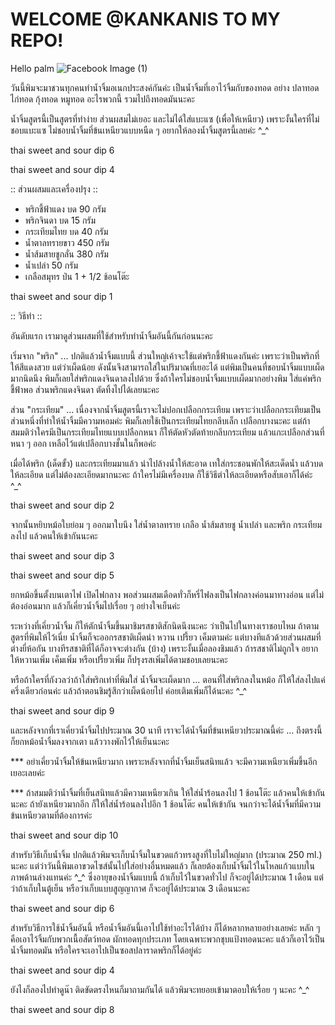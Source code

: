 # WELCOME @KANKANIS TO MY REPO!
Hello palm 
![Facebook Image (1)](https://github.com/user-attachments/assets/cc72cb35-fa0e-4f8f-a639-9bdd6594ada2)

วันนี้พิมจะมาชวนทุกคนทำน้ำจิ้มอเนกประสงค์กันค่ะ  เป็นน้ำจิ้มที่เอาไว้จิ้มกับของทอด อย่าง ปลาทอด ไก่ทอด กุ้งทอด หมูทอด  อะไรพวกนี้ รวมไปถึงทอดมันนะคะ   

น้ำจิ้มสูตรนี้เป็นสูตรที่ทำง่าย  ส่วนผสมไม่เยอะ  และไม่ได้ใส่แบะแซ (เพื่อให้เหนียว)  เพราะงั้นใครที่ไม่ชอบแบะแซ   ไม่ชอบน้ำจิ้มที่ข้นเหนียวแบบหนืด ๆ อยากให้ลองน้ำจิ้มสูตรนี้เลยค่ะ ^_^

thai sweet and sour dip 6

thai sweet and sour dip 4

:: ส่วนผสมและเครื่องปรุง ::

- พริกชี้ฟ้าแดง บด 90 กรัม
- พริกจินดา บด 15 กรัม
- กระเทียมไทย บด 40 กรัม
- น้ำตาลทรายขาว 450 กรัม
- น้ำส้มสายชูกลั่น 380 กรัม
- น้ำเปล่า 50 กรัม
- เกลือสมุทร ป่น 1 + 1/2 ช้อนโต๊ะ  

thai sweet and sour dip 1

:: วิธีทำ ::

อันดับแรก เรามาดูส่วนผสมที่ใช้สำหรับทำน้ำจิ้มอันนี้กันก่อนนะคะ 

เริ่มจาก "พริก" ... ปกติแล้วน้ำจิ้มแบบนี้ ส่วนใหญ่เค้าจะใช้แต่พริกชี้ฟ้าแดงกันค่ะ เพราะว่าเป็นพริกที่ให้สีแดงสวย แต่ว่าเผ็ดน้อย ดังนั้นจึงสามารถใส่ในปริมาณที่เยอะได้  แต่พิมเป็นคนที่ชอบน้ำจิ้มแบบเผ็ดมากนิดนึง  พิมก็เลยใส่พริกแดงจินดาลงไปด้วย  ซึ่งถ้าใครไม่ชอบน้ำจิ้มแบบเผ็ดมากอย่างพิม  ใส่แค่พริกชี้ฟ้าพอ ส่วนพริกแดงจินดา ตัดทิ้งไปได้เลยนะคะ 

ส่วน "กระเทียม" ... เนื่องจากน้ำจิ้มสูตรนี้เราจะไม่ปอกเปลือกกระเทียม เพราะว่าเปลือกกระเทียมเป็นส่วนหนึ่งที่ทำให้น้ำจิ้มมีความหอมค่ะ   พิมก็เลยใช้เป็นกระเทียมไทยกลีบเล็ก เปลือกบางนะคะ   แต่ถ้าสมมติว่าใครมีเป็นกระเทียมไทยแบบเปลือกหนา  ก็ให้ตัดหัวตัดท้ายกลีบกระเทียม แล้วแกะเปลือกส่วนที่หนา ๆ ออก เหลือไว้แต่เปลือกบางชั้นในก็พอค่ะ 

เมื่อได้พริก (เด็ดขั้ว)  และกระเทียมมาแล้ว  นำไปล้างน้ำให้สะอาด  เทใส่กระชอนพักให้สะเด็ดน้ำ  แล้วบดให้ละเอียด  แต่ไม่ต้องละเอียดมากนะคะ  ถ้าใครไม่มีเครื่องบด  ก็ใช้วิธีตำให้ละเอียดหรือสับเอาก็ได้ค่ะ  ^_^ 

thai sweet and sour dip 2

 จากนั้นหยิบหม้อใบย่อม ๆ ออกมาใบนึง  ใส่น้ำตาลทราย เกลือ น้ำส้มสายชู น้ำเปล่า และพริก กระเทียมลงไป   แล้วคนให้เข้ากันนะคะ  

thai sweet and sour dip 3

thai sweet and sour dip 5

ยกหม้อขึ้นตั้งบนเตาไฟ เปิดไฟกลาง  พอส่วนผสมเดือดทั่วก็หรี่ไฟลงเป็นไฟกลางค่อนมาทางอ่อน แต่ไม่ต้องอ่อนมาก    แล้วก็เคี่ยวน้ำจิ้มไปเรื่อย ๆ อย่างใจเย็นค่ะ 

ระหว่างที่เคี่ยวน้ำจิ้ม ก็ให้ตักน้ำจิ้มขึ้นมาชิมรสชาติสักนิดนึงนะคะ ว่าเป็นไปในทางเราชอบไหม  ถ้าตามสูตรที่พิมให้ไว้เนี่ย น้ำจิ้มก็จะออกรสชาติเผ็ดนำ  หวาน เปรี้ยว เค็มตามค่ะ    แต่บางทีแล้วด้วยส่วนผสมที่ต่างยี่ห้อกัน  บางทีรสชาติที่ได้ก็อาจจะต่างกัน  (บ้าง)  เพราะงั้นเมื่อลองชิมแล้ว ถ้ารสชาติไม่ถูกใจ อยากให้หวานเพิ่ม เค็มเพิ่ม หรือเปรี้ยวเพิ่ม  ก็ปรุงรสเพิ่มได้ตามชอบเลยนะคะ

หรือถ้าใครที่กังวลว่าถ้าใส่พริกเท่าที่พิมใส่  น้ำจิ้มจะเผ็ดมาก  ... ตอนที่ใส่พริกลงในหม้อ ก็ให้ใส่ลงไปแค่ครึ่งเดียวก่อนค่ะ    แล้วถ้าตอนชิมรู้สึกว่าเผ็ดน้อยไป ค่อยเติมเพิ่มก็ได้นะคะ   ^_^

thai sweet and sour dip 9

และหลังจากที่เราเคี่ยวน้ำจิ้มไปประมาณ 30 นาที เราจะได้น้ำจิ้มที่ข้นเหนียวประมาณนี้ค่ะ  ...  ถึงตรงนี้ก็ยกหม้อน้ำจิ้มลงจากเตา แล้ววางพักไว้ให้เย็นนะคะ  

*** อย่าเคี่ยวน้ำจิ้มให้ข้นเหนียวมาก  เพราะหลังจากที่น้ำจิ้มเย็นสนิทแล้ว  จะมีความเหนียวเพิ่มขึ้นอีกเยอะเลยค่ะ   

*** ถ้าสมมติว่าน้ำจิ้มที่เย็นสนิทแล้วมีความเหนียวเกิน ให้ใส่น้ำร้อนลงไป 1 ช้อนโต๊ะ  แล้วคนให้เข้ากันนะคะ   ถ้ายังเหนียวมากอีก ก็ให้ใส่น้ำร้อนลงไปอีก 1 ช้อนโต๊ะ คนให้เข้ากัน  จนกว่าจะได้น้ำจิ้มที่มีความข้นเหนียวตามที่ต้องการค่ะ 

thai sweet and sour dip 10

สำหรับวิธีเก็บน้ำจิ้ม  ปกติแล้วพิมจะเก็บน้ำจิ้มในขวดแก้วทรงสูงที่ใบไม่ใหญ่มาก  (ประมาณ 250 ml.)  นะคะ   แต่ว่าวันนี้พิมเอาขวดไซส์นั้นไปใส่อย่างอื่นหมดแล้ว  ก็เลยต้องเก็บน้ำจิ้มไว้ในโหลแก้วแบบในภาพด้านล่างแทนค่ะ  ^_^   ซึ่งอายุของน้ำจิ้มแบบนี้ ถ้าเก็บไว้ในขวดทั่วไป  ก็จะอยู่ได้ประมาณ 1 เดือน  แต่ว่าถ้าเก็บในตู้เย็น หรือว่าเก็บแบบสูญญากาศ ก็จะอยู่ได้ประมาณ 3 เดือนนะคะ

thai sweet and sour dip 6

สำหรับวิธีการใช้น้ำจิ้มอันนี้ หรือน้ำจิ้มอันนี้เอาไปใช้ทำอะไรได้บ้าง   ก็ได้หลากหลายอย่างเลยค่ะ หลัก ๆ คือเอาไว้จิ้มกับพวกเนื้อสัตว์ทอด  ผักทอดทุกประเภท โดยเฉพาะพวกชุบแป้งทอดนะคะ  แล้วก็เอาไว้เป็นน้ำจิ้มทอดมัน  หรือใครจะเอาไปเป็นซอสปลาราดพริกก็ได้อยู่ค่ะ 

thai sweet and sour dip 4

  ยังไงก็ลองไปทำดูน๊า  ติดขัดตรงไหนก็มาถามกันได้ แล้วพิมจะทยอยเข้ามาตอบให้เรื่อย ๆ นะคะ ^_^

thai sweet and sour dip 8

